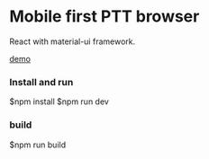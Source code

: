 Mobile first PTT browser
===========

React with material-ui framework.

[demo](http://dixentw.github.io/ptt/)

### Install and run

$npm install
$npm run dev


### build
$npm run build

